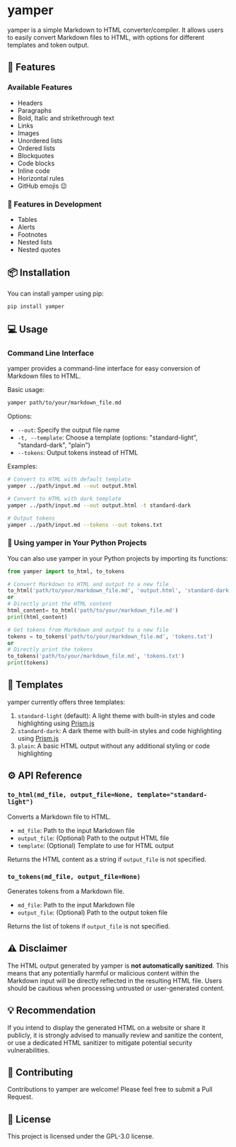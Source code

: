 # yamper

yamper is a simple Markdown to HTML converter/compiler. It allows users to easily convert Markdown files to HTML, with options for different templates and token output.

## :star2: Features

### Available Features
- Headers
- Paragraphs
- Bold, Italic and strikethrough text
- Links
- Images
- Unordered lists
- Ordered lists
- Blockquotes
- Code blocks
- Inline code
- Horizontal rules
- GitHub emojis :wink:

### :construction: Features in Development
- Tables
- Alerts
- Footnotes
- Nested lists
- Nested quotes

## :package: Installation

You can install yamper using pip:

```bash
pip install yamper
```

## :computer: Usage

### Command Line Interface

yamper provides a command-line interface for easy conversion of Markdown files to HTML.

Basic usage:

```bash
yamper path/to/your/markdown_file.md
```

Options:

- `--out`: Specify the output file name
- `-t, --template`: Choose a template (options: "standard-light", "standard-dark", "plain")
- `--tokens`: Output tokens instead of HTML

Examples:

```bash
# Convert to HTML with default template
yamper ../path/input.md --out output.html

# Convert to HTML with dark template
yamper ../path/input.md --out output.html -t standard-dark

# Output tokens
yamper ../path/input.md --tokens --out tokens.txt
```

### :wrench: Using yamper in Your Python Projects

You can also use yamper in your Python projects by importing its functions:

```python
from yamper import to_html, to_tokens

# Convert Markdown to HTML and output to a new file
to_html('path/to/your/markdown_file.md', 'output.html', 'standard-dark')
or 
# Directly print the HTML content
html_content= to_html('path/to/your/markdown_file.md')
print(html_content)

# Get tokens from Markdown and output to a new file
tokens = to_tokens('path/to/your/markdown_file.md', 'tokens.txt')
or
# Directly print the tokens
to_tokens('path/to/your/markdown_file.md', 'tokens.txt')
print(tokens)
```

## :art: Templates

yamper currently offers three templates:

1. `standard-light` (default): A light theme with built-in styles and code highlighting using [Prism.js](https://prismjs.com/)
2. `standard-dark`: A dark theme with built-in styles and code highlighting using [Prism.js](https://prismjs.com/)
3. `plain`: A basic HTML output without any additional styling or code highlighting

## :gear: API Reference

### `to_html(md_file, output_file=None, template="standard-light")`

Converts a Markdown file to HTML.

- `md_file`: Path to the input Markdown file
- `output_file`: (Optional) Path to the output HTML file
- `template`: (Optional) Template to use for HTML output

Returns the HTML content as a string if `output_file` is not specified.

### `to_tokens(md_file, output_file=None)`

Generates tokens from a Markdown file.

- `md_file`: Path to the input Markdown file
- `output_file`: (Optional) Path to the output token file

Returns the list of tokens if `output_file` is not specified.

## :warning: Disclaimer

The HTML output generated by yamper is **not automatically sanitized**. This means that any potentially harmful or malicious content within the Markdown input will be directly reflected in the resulting HTML file. Users should be cautious when processing untrusted or user-generated content.

## :bulb: Recommendation

If you intend to display the generated HTML on a website or share it publicly, it is strongly advised to manually review and sanitize the content, or use a dedicated HTML sanitizer to mitigate potential security vulnerabilities.


## :handshake: Contributing

Contributions to yamper are welcome! Please feel free to submit a Pull Request.

## :scroll: License

This project is licensed under the GPL-3.0 license.